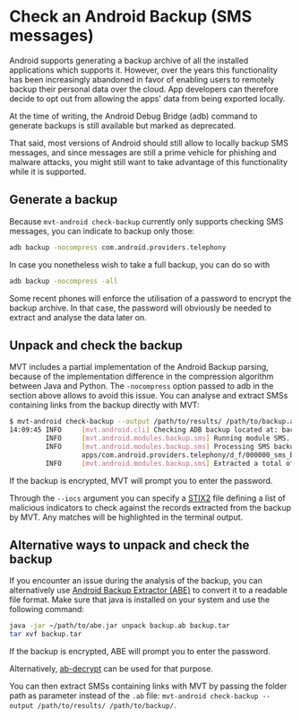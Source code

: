 # Check an Android Backup (SMS messages)

Android supports generating a backup archive of all the installed applications which supports it. However, over the years this functionality has been increasingly abandoned in favor of enabling users to remotely backup their personal data over the cloud. App developers can therefore decide to opt out from allowing the apps' data from being exported locally.

At the time of writing, the Android Debug Bridge (adb) command to generate backups is still available but marked as deprecated.

That said, most versions of Android should still allow to locally backup SMS messages, and since messages are still a prime vehicle for phishing and malware attacks, you might still want to take advantage of this functionality while it is supported.

## Generate a backup

Because `mvt-android check-backup` currently only supports checking SMS messages, you can indicate to backup only those:

```bash
adb backup -nocompress com.android.providers.telephony
```

In case you nonetheless wish to take a full backup, you can do so with

```bash
adb backup -nocompress -all
```

Some recent phones will enforce the utilisation of a password to encrypt the backup archive. In that case, the password will obviously be needed to extract and analyse the data later on.

## Unpack and check the backup

MVT includes a partial implementation of the Android Backup parsing, because of the implementation difference in the compression algorithm between Java and Python. The `-nocompress` option passed to adb in the section above allows to avoid this issue. You can analyse and extract SMSs containing links from the backup directly with MVT:

```bash
$ mvt-android check-backup --output /path/to/results/ /path/to/backup.ab
14:09:45 INFO     [mvt.android.cli] Checking ADB backup located at: backup.ab
         INFO     [mvt.android.modules.backup.sms] Running module SMS...
         INFO     [mvt.android.modules.backup.sms] Processing SMS backup file at
                  apps/com.android.providers.telephony/d_f/000000_sms_backup
         INFO     [mvt.android.modules.backup.sms] Extracted a total of 64 SMS messages containing links
```

If the backup is encrypted, MVT will prompt you to enter the password.

Through the `--iocs` argument you can specify a [STIX2](https://oasis-open.github.io/cti-documentation/stix/intro) file defining a list of malicious indicators to check against the records extracted from the backup by MVT. Any matches will be highlighted in the terminal output.

## Alternative ways to unpack and check the backup

If you encounter an issue during the analysis of the backup, you can alternatively use [Android Backup Extractor (ABE)](https://github.com/nelenkov/android-backup-extractor) to convert it to a readable file format. Make sure that java is installed on your system and use the following command:

```bash
java -jar ~/path/to/abe.jar unpack backup.ab backup.tar
tar xvf backup.tar
```

If the backup is encrypted, ABE will prompt you to enter the password.

Alternatively, [ab-decrypt](https://github.com/joernheissler/ab-decrypt) can be used for that purpose.

You can then extract SMSs containing links with MVT by passing the folder path as parameter instead of the `.ab` file: `mvt-android check-backup --output /path/to/results/ /path/to/backup/`.
